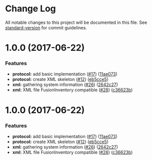 # Change Log

All notable changes to this project will be documented in this file. See [standard-version](https://github.com/conventional-changelog/standard-version) for commit guidelines.

<a name="1.0.0"></a>
# 1.0.0 (2017-06-22)


### Features

* **protocol:** add basic implementation  ([#17](https://github.com/flyve-mdm/flyve-mdm-web-ui/issues/17)) ([11ae073](https://github.com/flyve-mdm/flyve-mdm-web-ui/commit/11ae073))
* **protocol:** create XML skeleton ([#12](https://github.com/flyve-mdm/flyve-mdm-web-ui/issues/12)) ([eb5cce5](https://github.com/flyve-mdm/flyve-mdm-web-ui/commit/eb5cce5))
* **xml:** gathering system information ([#26](https://github.com/flyve-mdm/flyve-mdm-web-ui/issues/26)) ([2642c27](https://github.com/flyve-mdm/flyve-mdm-web-ui/commit/2642c27))
* **xml:** XML file FusionInventory compatible ([#28](https://github.com/flyve-mdm/flyve-mdm-web-ui/issues/28)) ([c36623b](https://github.com/flyve-mdm/flyve-mdm-web-ui/commit/c36623b))



<a name="1.0.0"></a>
# 1.0.0 (2017-06-22)


### Features

* **protocol:** add basic implementation  ([#17](https://github.com/flyve-mdm/flyve-mdm-web-ui/issues/17)) ([11ae073](https://github.com/flyve-mdm/flyve-mdm-web-ui/commit/11ae073))
* **protocol:** create XML skeleton ([#12](https://github.com/flyve-mdm/flyve-mdm-web-ui/issues/12)) ([eb5cce5](https://github.com/flyve-mdm/flyve-mdm-web-ui/commit/eb5cce5))
* **xml:** gathering system information ([#26](https://github.com/flyve-mdm/flyve-mdm-web-ui/issues/26)) ([2642c27](https://github.com/flyve-mdm/flyve-mdm-web-ui/commit/2642c27))
* **xml:** XML file FusionInventory compatible ([#28](https://github.com/flyve-mdm/flyve-mdm-web-ui/issues/28)) ([c36623b](https://github.com/flyve-mdm/flyve-mdm-web-ui/commit/c36623b))
